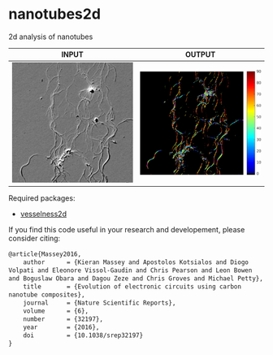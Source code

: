 # nanotubes2d
2d analysis of nanotubes<br/>

| INPUT | OUTPUT |
| ------------- | ------------- |
| <img src="https://github.com/BoguslawObara/nanotubes2d/blob/master/im/nanotubes.png" width="250">  | <img src="https://github.com/BoguslawObara/nanotubes2d/blob/master/im/nanotubes_orient.png" width="250"> |

Required packages:
- [vesselness2d](../../../vesselness2d)

If you find this code useful in your research and developement, please consider citing:

    @article{Massey2016,
        author      = {Kieran Massey and Apostolos Kotsialos and Diogo Volpati and Eleonore Vissol-Gaudin and Chris Pearson and Leon Bowen and Boguslaw Obara and Dagou Zeze and Chris Groves and Michael Petty},
        title       = {Evolution of electronic circuits using carbon nanotube composites},
        journal     = {Nature Scientific Reports},
        volume      = {6},
        number      = {32197},    
        year        = {2016},
        doi         = {10.1038/srep32197}    
    }
